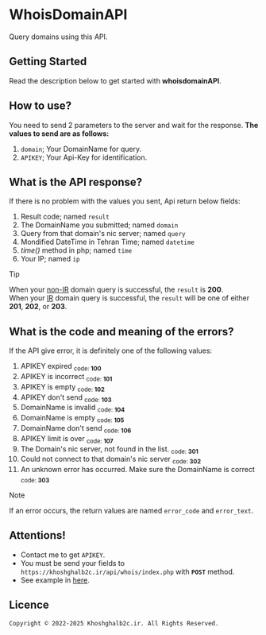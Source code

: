 # WhoisDomainAPI
Query domains using this API.

## Getting Started
Read the description below to get started with **whoisdomainAPI**.

## How to use?
You need to send 2 parameters to the server and wait for the response.
**The values to send are as follows:**
1. `domain`; Your DomainName for query.
2. `APIKEY`; Your Api-Key for identification.

## What is the API response?
If there is no problem with the values you sent, Api return below fields:
1. Result code; named `result`
2. The DomainName you submitted; named `domain`
3. Query from that domain's nic server; named `query`
4. Mondified DateTime in Tehran Time; named `datetime`
5. _time()_ method in php; named `time`
6. Your IP; named `ip`
> [!TIP]
> When your <ins>non-IR</ins> domain query is successful, the `result` is **200**. <br/>
> When your <ins>IR</ins> domain query is successful, the `result` will be one of either **201**, **202**, or **203**.

## What is the code and meaning of the errors?
If the API give error, it is definitely one of the following values:
1. APIKEY expired <sub>code: **100**</sub>
2. APIKEY is incorrect <sub>code: **101**</sub>
3. APIKEY is empty <sub>code: **102**</sub>
4. APIKEY don't send <sub>code: **103**</sub>
5. DomainName is invalid <sub>code: **104**</sub>
6. DomainName is empty <sub>code: **105**</sub>
7. DomainName don't send <sub>code: **106**</sub>
8. APIKEY limit is over <sub>code: **107**</sub>
9. The Domain's nic server, not found in the list. <sub>code: **301**</sub>
10. Could not connect to that domain's nic server <sub>code: **302**</sub>
11. An unknown error has occurred. Make sure the DomainName is correct  <sub>code: **303**</sub>
> [!NOTE]
> If an error occurs, the return values ​​are named `error_code` and `error_text`.

## Attentions!
- Contact me to get `APIKEY`.
- You must be send your fields to `https://khoshghalb2c.ir/api/whois/index.php` with **`POST`** method.
- See example in [here](example.html).

## Licence
```
Copyright © 2022-2025 Khoshghalb2c.ir. All Rights Reserved.
```
